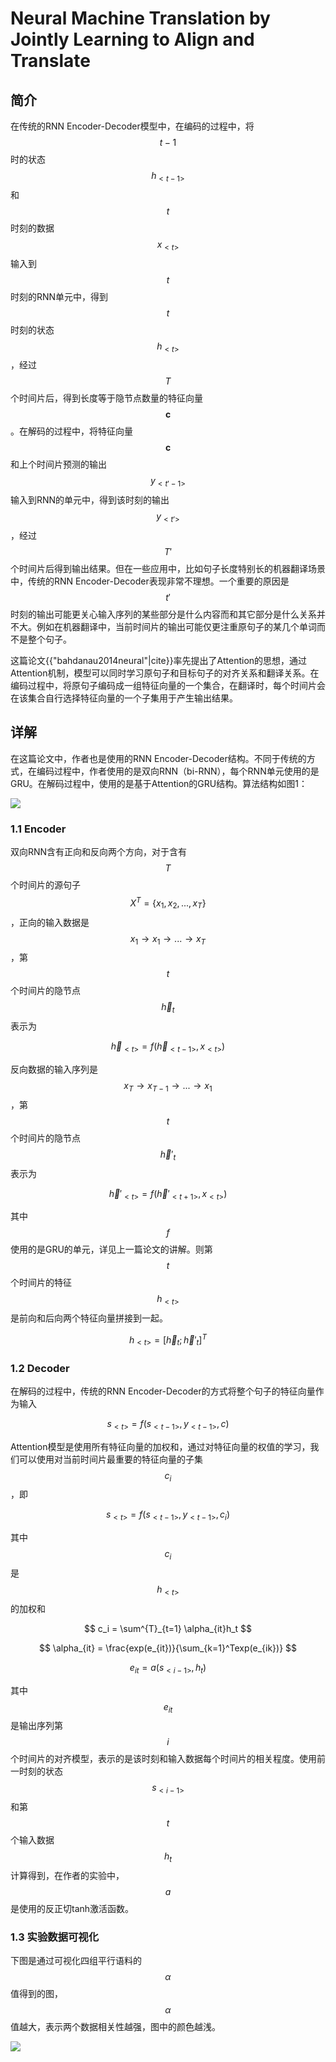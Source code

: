 # Neural Machine Translation by Jointly Learning to Align and Translate

## 简介

在传统的RNN Encoder-Decoder模型中，在编码的过程中，将$$t-1$$时的状态$$h_{<t-1>}$$和$$t$$时刻的数据$$x_{<t>}$$输入到$$t$$时刻的RNN单元中，得到$$t$$时刻的状态$$h_{<t>}$$，经过$$T$$个时间片后，得到长度等于隐节点数量的特征向量$$\mathbf{c}$$。在解码的过程中，将特征向量$$\mathbf{c}$$和上个时间片预测的输出$$y_{<t'-1>}$$输入到RNN的单元中，得到该时刻的输出$$y_{<t'>}$$，经过$$T'$$个时间片后得到输出结果。但在一些应用中，比如句子长度特别长的机器翻译场景中，传统的RNN Encoder-Decoder表现非常不理想。一个重要的原因是$$t'$$时刻的输出可能更关心输入序列的某些部分是什么内容而和其它部分是什么关系并不大。例如在机器翻译中，当前时间片的输出可能仅更注重原句子的某几个单词而不是整个句子。

这篇论文{{"bahdanau2014neural"|cite}}率先提出了Attention的思想，通过Attention机制，模型可以同时学习原句子和目标句子的对齐关系和翻译关系。在编码过程中，将原句子编码成一组特征向量的一个集合，在翻译时，每个时间片会在该集合自行选择特征向量的一个子集用于产生输出结果。

## 详解

在这篇论文中，作者也是使用的RNN Encoder-Decoder结构。不同于传统的方式，在编码过程中，作者使用的是双向RNN（bi-RNN），每个RNN单元使用的是GRU。在解码过程中，使用的是基于Attention的GRU结构。算法结构如图1：

![](/assets/Attention_1.png)

### 1.1 Encoder

双向RNN含有正向和反向两个方向，对于含有$$T$$个时间片的源句子$$X^T = \{x_1, x_2, ..., x_T\}$$，正向的输入数据是$$x_1 \rightarrow x_1 \rightarrow ... \rightarrow x_T$$，第$$t$$个时间片的隐节点$$\vec{h}_t$$表示为


$$
\vec{h}_{<t>} = f(\vec{h}_{<t-1>}, x_{<t>})
$$


反向数据的输入序列是$$x_T \rightarrow x_{T-1} \rightarrow ... \rightarrow x_1$$，第$$t$$个时间片的隐节点$$\vec{h}'_t$$表示为


$$
\vec{h}'_{<t>} = f(\vec{h}'_{<t+1>}, x_{<t>})
$$


其中$$f$$使用的是GRU的单元，详见上一篇论文的讲解。则第$$t$$个时间片的特征$$h_{<t>}$$是前向和后向两个特征向量拼接到一起。


$$
h_{<t>} = [\vec{h}_t; \vec{h}'_t]^T
$$


### 1.2 Decoder

在解码的过程中，传统的RNN Encoder-Decoder的方式将整个句子的特征向量作为输入


$$
s_{<t>} = f(s_{<t-1>}, y_{<t-1>}, c)
$$


Attention模型是使用所有特征向量的加权和，通过对特征向量的权值的学习，我们可以使用对当前时间片最重要的特征向量的子集$$c_i$$，即


$$
s_{<t>} = f(s_{<t-1>}, y_{<t-1>}, c_i)
$$


其中$$c_i$$是$$h_{<t>}$$的加权和


$$
c_i = \sum^{T}_{t=1} \alpha_{it}h_t
$$



$$
\alpha_{it} = \frac{exp(e_{it})}{\sum_{k=1}^Texp(e_{ik})}
$$



$$
e_{it} = a(s_{<i-1>}, h_t)
$$


其中$$e_{it}$$是输出序列第$$i$$个时间片的对齐模型，表示的是该时刻和输入数据每个时间片的相关程度。使用前一时刻的状态$$s_{<i-1>}$$和第$$t$$个输入数据$$h_t$$计算得到，在作者的实验中，$$a$$是使用的反正切tanh激活函数。

### 1.3 实验数据可视化

下图是通过可视化四组平行语料的$$\alpha$$值得到的图，$$\alpha$$值越大，表示两个数据相关性越强，图中的颜色越浅。

![](/assets/Attention_2.png)



